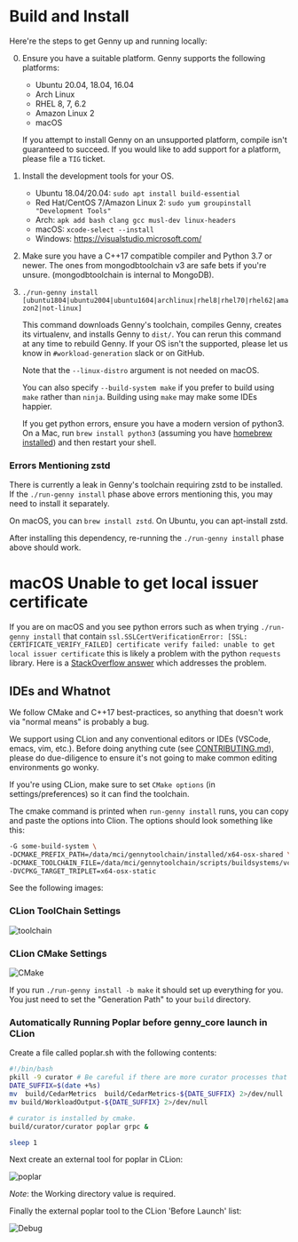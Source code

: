 # Build and Install

Here're the steps to get Genny up and running locally:

0.  Ensure you have a suitable platform. Genny supports the following platforms:
    - Ubuntu 20.04, 18.04, 16.04
    - Arch Linux
    - RHEL 8, 7, 6.2
    - Amazon Linux 2
    - macOS

    If you attempt to install Genny on an unsupported platform, compile isn't
    guaranteed to succeed. If you would like to add support for a platform,
    please file a `TIG` ticket.

1.  Install the development tools for your OS.

    -   Ubuntu 18.04/20.04: `sudo apt install build-essential`
    -   Red Hat/CentOS 7/Amazon Linux 2:
        `sudo yum groupinstall "Development Tools"`
    -   Arch: `apk add bash clang gcc musl-dev linux-headers`
    -   macOS: `xcode-select --install`
    -   Windows: <https://visualstudio.microsoft.com/>

2.  Make sure you have a C++17 compatible compiler and Python 3.7 or newer.
    The ones from mongodbtoolchain v3 are safe bets if you're
    unsure. (mongodbtoolchain is internal to MongoDB).

3.  `./run-genny install [ubuntu1804|ubuntu2004|ubuntu1604|archlinux|rhel8|rhel70|rhel62|amazon2|not-linux]`

    This command downloads Genny's toolchain, compiles Genny, creates its
    virtualenv, and installs Genny to `dist/`. You can rerun this command
    at any time to rebuild Genny. If your OS isn't the supported, please let us know in
    `#workload-generation` slack or on GitHub.

    Note that the `--linux-distro` argument is not needed on macOS.

    You can also specify `--build-system make` if you prefer to build
    using `make` rather than `ninja`. Building using `make` may make
    some IDEs happier.

    If you get python errors, ensure you have a modern version of python3.
    On a Mac, run `brew install python3` (assuming you have [homebrew installed](https://brew.sh/))
    and then restart your shell.
    
### Errors Mentioning zstd
There is currently a leak in Genny's toolchain requiring zstd to be installed.
If the `./run-genny install` phase above errors mentioning this, you may need to install it separately.

On macOS, you can `brew install zstd`. On Ubuntu, you can apt-install zstd.

After installing this dependency, re-running the `./run-genny install` phase above should work.

# macOS Unable to get local issuer certificate
If you are on macOS and you see python errors such as when trying `./run-genny install` that contain `ssl.SSLCertVerificationError: [SSL: CERTIFICATE_VERIFY_FAILED] certificate verify failed: unable to get local issuer certificate` this is likely a problem with the python `requests` library. Here is a [StackOverflow answer](https://stackoverflow.com/questions/44649449/brew-installation-of-python-3-6-1-ssl-certificate-verify-failed-certificate/44649450#44649450) which addresses the problem.

## IDEs and Whatnot

We follow CMake and C++17 best-practices, so anything that doesn't work
via "normal means" is probably a bug.

We support using CLion and any conventional editors or IDEs (VSCode,
emacs, vim, etc.). Before doing anything cute (see
[CONTRIBUTING.md](./CONTRIBUTING.md)), please do due-diligence to ensure
it's not going to make common editing environments go wonky.

If you're using CLion, make sure to set `CMake options`
(in settings/preferences) so it can find the toolchain.

The cmake command is printed when `run-genny install` runs, you can
copy and paste the options into Clion. The options
should look something like this:

```bash
-G some-build-system \
-DCMAKE_PREFIX_PATH=/data/mci/gennytoolchain/installed/x64-osx-shared \
-DCMAKE_TOOLCHAIN_FILE=/data/mci/gennytoolchain/scripts/buildsystems/vcpkg.cmake \
-DVCPKG_TARGET_TRIPLET=x64-osx-static
```

See the following images:

### CLion ToolChain Settings

![toolchain](https://user-images.githubusercontent.com/22506/112030965-b9659500-8b32-11eb-9fa4-523640f4c95a.png?raw=true "Toolchains Settings")

### CLion CMake Settings

![CMake](https://user-images.githubusercontent.com/22506/112030931-ac48a600-8b32-11eb-9a09-0f3fd9138c8e.png?raw=true "Cmake Settings")

If you run `./run-genny install -b make` it should set up everything for you.
You just need to set the "Generation Path" to your `build` directory.

### Automatically Running Poplar before genny_core launch in CLion

Create a file called poplar.sh with the following contents:

```bash
#!/bin/bash
pkill -9 curator # Be careful if there are more curator processes that should be kept. 
DATE_SUFFIX=$(date +%s)
mv  build/CedarMetrics  build/CedarMetrics-${DATE_SUFFIX} 2>/dev/null
mv build/WorkloadOutput-${DATE_SUFFIX} 2>/dev/null

# curator is installed by cmake.
build/curator/curator poplar grpc &

sleep 1
```

Next create an external tool for poplar in CLion:

![poplar](https://user-images.githubusercontent.com/22506/112030958-b66aa480-8b32-11eb-9857-593adb3e9832.png?raw=true "Poplar External tool")

*Note*: the Working directory value is required. 

Finally the external poplar tool to the CLion 'Before Launch' list:

![Debug](https://user-images.githubusercontent.com/22506/112030946-b23e8700-8b32-11eb-9c40-a455355969bd.png?raw=true "Debug Before Launch.")
